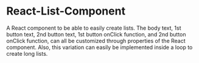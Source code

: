 # React-List-Component

A React component to be able to easily create lists. The body text, 1st button text, 2nd button text, 1st button onClick function, and 2nd button onClick function, can all be customized through properties of the React component. Also, this variation can easily be implemented inside a loop to create long lists.
